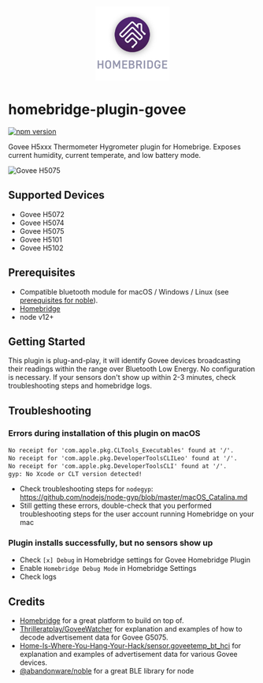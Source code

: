 
<p align="center">

<img src="https://github.com/homebridge/branding/raw/master/logos/homebridge-wordmark-logo-vertical.png" width="150">

</p>


# homebridge-plugin-govee
[![npm version](https://badge.fury.io/js/homebridge-plugin-govee.svg)](https://badge.fury.io/js/homebridge-plugin-govee)

Govee H5xxx Thermometer Hygrometer plugin for Homebrige. Exposes current humidity, current temperate, and low battery mode.

<img src="https://github.com/asednev/homebridge-plugin-govee/raw/master/assets/GoveeH5075.jpg" alt="Govee H5075">

## Supported Devices

* Govee H5072
* Govee H5074
* Govee H5075
* Govee H5101
* Govee H5102

## Prerequisites

* Compatible bluetooth module for macOS / Windows / Linux (see [prerequisites for noble](https://github.com/abandonware/noble#prerequisites)).
* [Homebridge](https://github.com/homebridge/homebridge/)
* node v12+

## Getting Started

This plugin is plug-and-play, it will identify Govee devices broadcasting their readings within the range over Bluetooth Low Energy. No configuration is necessary. If your sensors don't show up within 2-3 minutes, check troubleshooting steps and homebridge logs.

## Troubleshooting

### Errors during installation of this plugin on macOS

```
No receipt for 'com.apple.pkg.CLTools_Executables' found at '/'.
No receipt for 'com.apple.pkg.DeveloperToolsCLILeo' found at '/'.
No receipt for 'com.apple.pkg.DeveloperToolsCLI' found at '/'.
gyp: No Xcode or CLT version detected!
```
* Check troubleshooting steps for `nodegyp`: https://github.com/nodejs/node-gyp/blob/master/macOS_Catalina.md
* Still getting these errors, double-check that you performed troubleshooting steps for the user account running Homebridge on your mac


### Plugin installs successfully, but no sensors show up
* Check `[x] Debug` in Homebridge settings for Govee Homebridge Plugin
* Enable `Homebridge Debug Mode` in Homebridge Settings
* Check logs


## Credits

* [Homebridge](https://github.com/homebridge/homebridge/) for a great platform to build on top of.
* [Thrilleratplay/GoveeWatcher](https://github.com/Thrilleratplay/GoveeWatcher) for explanation and examples of how to decode advertisement data for Govee G5075.
* [Home-Is-Where-You-Hang-Your-Hack/sensor.goveetemp_bt_hci](https://github.com/Home-Is-Where-You-Hang-Your-Hack/sensor.goveetemp_bt_hci) for explanation and examples of advertisement data for various Govee devices.
* [@abandonware/noble](https://github.com/abandonware/noble) for a great BLE library for node
